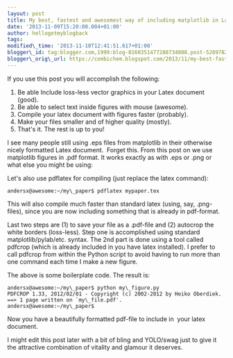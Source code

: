 ```yaml
---
layout: post
title: My best, fastest and awesomest way of including matplotlib in Latex
date: '2013-11-09T15:20:00.004+01:00'
author: hellogetmyblogback
tags:
modified\_time: '2013-11-10T12:41:51.617+01:00'
blogger\_id: tag:blogger.com,1999:blog-8160351477288734008.post-5289782246416762058
blogger\_orig\_url: https://combichem.blogspot.com/2013/11/my-best-fastest-and-awesomest-way-of.html
---
```


If you use this post you will accomplish the following:

1. Be able Include loss-less vector graphics in your Latex document (good).
2. Be able to select text inside figures with mouse (awesome).
3. Compile your latex document with figures faster (probably).
4. Make your files smaller and of higher quality (mostly).
5. That's it. The rest is up to you!


I see many people still using .eps files from matplotlib in their otherwise nicely formatted Latex document.  Forget this. From this post on we use matplotlib figures in .pdf format. It works exactly as with .eps or .png or what else you might be using:




Let's also use pdflatex for compiling (just replace the latex command):




```
andersx@awesome:~/my\_paper$ pdflatex mypaper.tex

```



This will also compile much faster than standard latex (using, say, .png-files), since you are now including something that is already in pdf-format.



Last two steps are (1) to save your file as a .pdf-file and (2) autocrop the white borders (loss-less). Step one is accomplished using standard matplotlib/pylab/etc. syntax. The 2nd part is done using a tool called pdfcrop (which is already included in you have latex installed). I prefer to call pdfcrop from within the Python script to avoid having to run more than one command each time I make a new figure.



The above is some boilerplate code. The result is:




```
andersx@awesome:~/my\_paper$ python my\_figure.py
PDFCROP 1.33, 2012/02/01 - Copyright (c) 2002-2012 by Heiko Oberdiek.
==> 1 page written on `my\_file.pdf'.
andersx@awesome:~/my\_paper$
```



Now you have a beautifully formatted pdf-file to include in  your latex document.



I might edit this post later with a bit of bling and YOLO/swag just to give it the attractive combination of vitality and glamour it deserves.



